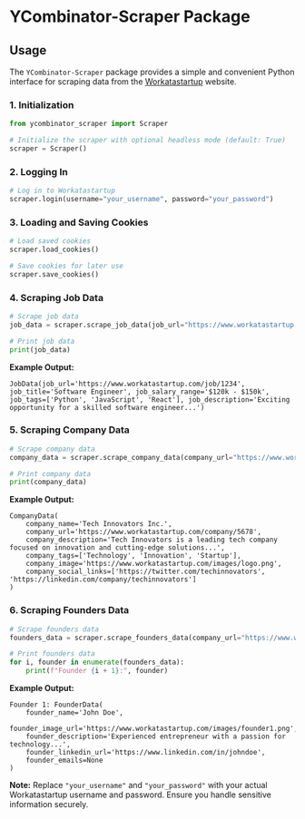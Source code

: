 # YCombinator-Scraper Package

## Usage

The `YCombinator-Scraper` package provides a simple and convenient Python interface for scraping data from the [Workatastartup](https://www.workatastartup.com/companies) website.

### 1. Initialization

```python
from ycombinator_scraper import Scraper

# Initialize the scraper with optional headless mode (default: True)
scraper = Scraper()
```

### 2. Logging In

```python
# Log in to Workatastartup
scraper.login(username="your_username", password="your_password")
```

### 3. Loading and Saving Cookies

```python
# Load saved cookies
scraper.load_cookies()

# Save cookies for later use
scraper.save_cookies()
```

### 4. Scraping Job Data

```python
# Scrape job data
job_data = scraper.scrape_job_data(job_url="https://www.workatastartup.com/joba/1234")

# Print job data
print(job_data)
```

**Example Output:**
```plaintext
JobData(job_url='https://www.workatastartup.com/job/1234', job_title='Software Engineer', job_salary_range='$120k - $150k', job_tags=['Python', 'JavaScript', 'React'], job_description='Exciting opportunity for a skilled software engineer...')
```

### 5. Scraping Company Data

```python
# Scrape company data
company_data = scraper.scrape_company_data(company_url="https://www.workatastartup.com/companies/example-inc")

# Print company data
print(company_data)
```

**Example Output:**
```plaintext
CompanyData(
    company_name='Tech Innovators Inc.',
    company_url='https://www.workatastartup.com/company/5678',
    company_description='Tech Innovators is a leading tech company focused on innovation and cutting-edge solutions...',
    company_tags=['Technology', 'Innovation', 'Startup'],
    company_image='https://www.workatastartup.com/images/logo.png',
    company_social_links=['https://twitter.com/techinnovators', 'https://linkedin.com/company/techinnovators']
)
```

### 6. Scraping Founders Data

```python
# Scrape founders data
founders_data = scraper.scrape_founders_data(company_url="https://www.workatastartup.com/companies/example-inc")

# Print founders data
for i, founder in enumerate(founders_data):
    print(f"Founder {i + 1}:", founder)
```

**Example Output:**
```plaintext
Founder 1: FounderData(
    founder_name='John Doe',
    founder_image_url='https://www.workatastartup.com/images/founder1.png',
    founder_description='Experienced entrepreneur with a passion for technology...',
    founder_linkedin_url='https://www.linkedin.com/in/johndoe',
    founder_emails=None
)
```

**Note:** Replace `"your_username"` and `"your_password"` with your actual Workatastartup username and password. Ensure you handle sensitive information securely.
